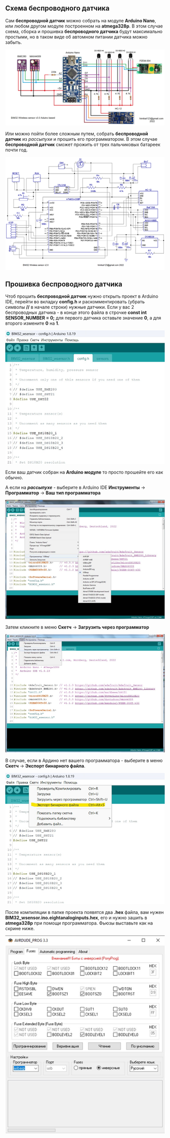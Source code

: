 ## Схема беспроводного датчика
Сам **беспроводной датчик** можно собрать на модуле **Arduino Nano**, или любом другом модуле построенном на **atmega328p**. В этом случае схема, сборка и прошивка **беспроводного датчика** будут максимально простыми, но в таком виде об автомном питании датчика можно забыть.

<p align="center"><img src="../img/arduino.jpg" alt="weather monitor BIM32 wireless sensor arduino based"></p>

Или можно пойти более сложным путем, собрать **беспроводной датчик** из *рассыпухи* и прошить его программатором. В этом случае **беспроводной датчик** сможет прожить от трех пальчиковых батареек почти год.

<p align="center"><img src="../img/wireless_sensor_schematic_v2.0.png" alt="weather monitor BIM32 wireless sensor schematic"></p>

## Прошивка беспроводного датчика
Чтоб прошить **беспроводной датчик** нужно открыть проект в Arduino IDE, перейти во вкладку **config.h** и раскомментировать (убрать символы **//** в начале строки) нужные датчики. Если у вас 2 беспроводных датчика - в конце этого файла в строчке **const int SENSOR_NUMBER = 0;** для первого датчика оставьте значение **0**, а для второго измените **0** на **1**.

<p align="center"><img src="../img/wirelessConfig.jpg" alt="weather monitor BIM32 wireless sensor config"></p>

Если ваш датчик собран на **Arduino модуле** то просто прошейте его как обычно. 

А если на ***рассыпухе*** - выберите в Arduino IDE **Инструменты** -> **Программатор** -> **Ваш тип программатора**

<p align="center"><img src="../img/wirelessProgrammer.jpg" alt="weather monitor BIM32 wireless sensor programmer select"></p>

Затем кликните в меню **Скетч** -> **Загрузить через программатор**

<p align="center"><img src="../img/wirelessProgrammerUpload.jpg" alt="weather monitor BIM32 wireless sensor programmer upload"></p>

В случае, если в Ардино нет вашего программатора - выберите в меню **Скетч** -> **Экспорт бинарного файла**. 

<p align="center"><img src="../img/wirelessExport.jpg" alt="weather monitor BIM32 wireless sensor export compiled binary"></p>

После компиляции в папке проекта появятся два **.hex** файла, вам нужен **BIM32_wsensor.ino.eightanaloginputs.hex**, его и нужно зашить в **atmega328p** при помощи программатора. Фьюзы выставьте как на скрине ниже.

<p align="center"><img src="../img/wirelessFuses.jpg" alt="weather monitor BIM32 wireless sensor fuses"></p>